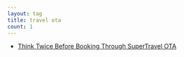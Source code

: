 ```yaml
---
layout: tag
title: travel ota
count: 1
---
```


- [Think Twice Before Booking Through SuperTravel OTA](https://ansonliu.com/2023/05/supertravel-booking-ota/)

